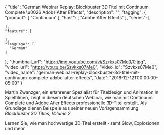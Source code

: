 {
  "title": "German Webinar Replay: Blockbuster 3D Titel mit Continuum Complete \u0026 Adobe After Effects",
  "description": "",
  "tagging": {
    "product": [
      "Continuum"
    ],
    "host": [
      "Adobe After Effects"
    ],
    "series": [

    ],
    "feature": [

    ],
    "language": [
      "German"
    ]
  },
  "thumbnail_url": "https://img.youtube.com/vi/Szvkxs07Me0/0.jpg",
  "video_url": "https://youtu.be/Szvkxs07Me0",
  "video_id": "Szvkxs07Me0",
  "video_name": "german-webinar-replay-blockbuster-3d-titel-mit-continuum-complete-adobe-after-effects",
  "date": "2016-12-12T00:00:00-05:00"
}

Martin Zwanzger, ein erfahrener Spezialist für Titeldesign und Animation in
Spielfilmen, zeigt in diesem deutschen Webinar, wie man mit Continuum Complete
und Adobe After Effects professionelle 3D-Titel erstellt. Als Grundlage dienen
Beispiele aus seiner neuen Vorlagensammlung _Blockbuster 3D Titles, Volume 2_.

Lernen Sie, wie man hochwertige 3D-Titel erstellt - samt Glow, Explosionen und
mehr.
